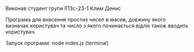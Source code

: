 Виконав студент групи ІПЗс-23-1 Клим Денис

Програма для внесення простих чисел в масив, довжину якого визначає користувач та число з якого починається відлік також вводить користувач.

Запуск програми: node index.js (terminal)
